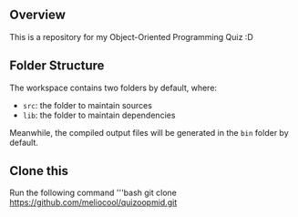 ## Overview

This is a repository for my Object-Oriented Programming Quiz :D

## Folder Structure

The workspace contains two folders by default, where:

- `src`: the folder to maintain sources
- `lib`: the folder to maintain dependencies

Meanwhile, the compiled output files will be generated in the `bin` folder by default.

## Clone this
Run the following command
'''bash
git clone https://github.com/meliocool/quizoopmid.git

